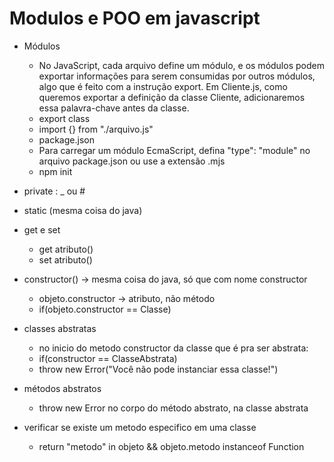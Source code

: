 # Modulos e POO em javascript

- Módulos

  - No JavaScript, cada arquivo define um módulo, e os módulos podem exportar informações para serem consumidas por
    outros módulos, algo que é feito com a instrução export. Em Cliente.js, como queremos exportar a definição da classe
    Cliente, adicionaremos essa palavra-chave antes da classe.
  - export class
  - import {} from "./arquivo.js"
  - package.json
  - Para carregar um módulo EcmaScript, defina "type": "module" no arquivo package.json ou use a extensão .mjs
  - npm init

- private : \_ ou #

- static (mesma coisa do java)

- get e set

  - get atributo()
  - set atributo()

- constructor() -> mesma coisa do java, só que com nome constructor

  - objeto.constructor -> atributo, não método
  - if(objeto.constructor == Classe)

- classes abstratas

  - no inicio do metodo constructor da classe que é pra ser abstrata:
  - if(constructor == ClasseAbstrata)
  - throw new Error("Você não pode instanciar essa classe!")

- métodos abstratos

  - throw new Error no corpo do método abstrato, na classe abstrata

- verificar se existe um metodo especifico em uma classe
  - return "metodo" in objeto &&
    objeto.metodo instanceof Function
